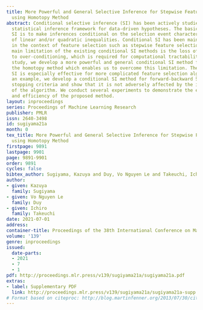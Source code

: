 ```yaml
---
title: More Powerful and General Selective Inference for Stepwise Feature Selection
  using Homotopy Method
abstract: Conditional selective inference (SI) has been actively studied as a new
  statistical inference framework for data-driven hypotheses. The basic idea of conditional
  SI is to make inferences conditional on the selection event characterized by a set
  of linear and/or quadratic inequalities. Conditional SI has been mainly studied
  in the context of feature selection such as stepwise feature selection (SFS). The
  main limitation of the existing conditional SI methods is the loss of power due
  to over-conditioning, which is required for computational tractability. In this
  study, we develop a more powerful and general conditional SI method for SFS using
  the homotopy method which enables us to overcome this limitation. The homotopy-based
  SI is especially effective for more complicated feature selection algorithms. As
  an example, we develop a conditional SI method for forward-backward SFS with AIC-based
  stopping criteria and show that it is not adversely affected by the increased complexity
  of the algorithm. We conduct several experiments to demonstrate the effectiveness
  and efficiency of the proposed method.
layout: inproceedings
series: Proceedings of Machine Learning Research
publisher: PMLR
issn: 2640-3498
id: sugiyama21a
month: 0
tex_title: More Powerful and General Selective Inference for Stepwise Feature Selection
  using Homotopy Method
firstpage: 9891
lastpage: 9901
page: 9891-9901
order: 9891
cycles: false
bibtex_author: Sugiyama, Kazuya and Duy, Vo Nguyen Le and Takeuchi, Ichiro
author:
- given: Kazuya
  family: Sugiyama
- given: Vo Nguyen Le
  family: Duy
- given: Ichiro
  family: Takeuchi
date: 2021-07-01
address:
container-title: Proceedings of the 38th International Conference on Machine Learning
volume: '139'
genre: inproceedings
issued:
  date-parts:
  - 2021
  - 7
  - 1
pdf: http://proceedings.mlr.press/v139/sugiyama21a/sugiyama21a.pdf
extras:
- label: Supplementary PDF
  link: http://proceedings.mlr.press/v139/sugiyama21a/sugiyama21a-supp.pdf
# Format based on citeproc: http://blog.martinfenner.org/2013/07/30/citeproc-yaml-for-bibliographies/
---
```

